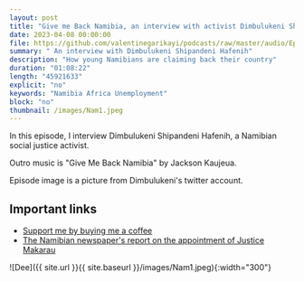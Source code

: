 ```yaml
---
layout: post
title: "Give me Back Namibia, an interview with activist Dimbulukeni Shipandeni Hafenih"
date: 2023-04-08 00:00:00
file: https://github.com/valentinegarikayi/podcasts/raw/master/audio/Ep_09_2023_Dimbulukeni.mp3
summary: " An interview with Dimbulukeni Shipandeni Hafenih"
description: "How young Namibians are claiming back their country"
duration: "01:08:22"
length: "45921633"
explicit: "no"
keywords: "Namibia Africa Unemployment"
block: "no"
thumbnail: /images/Nam1.jpeg
---
```


In this episode, I interview Dimbulukeni Shipandeni Hafenih, a Namibian social justice activist.

Outro music is "Give Me Back Namibia" by Jackson Kaujeua.

Episode image is a picture from Dimbulukeni's twitter account.


<!--more-->

## Important links
* [Support me by buying me a coffee](https://www.buymeacoffee.com/frangarika7)
* [ The Namibian newspaper's report on the appointment of Justice Makarau](https://www.namibian.com.na/ex-namibian-elections-chief-worried-about-zimbabwean-judges-political-ties/)

![Dee]({{ site.url }}{{ site.baseurl }}/images/Nam1.jpeg){:width="300"}

<!-- Google tag (gtag.js) -->
<script async src="https://www.googletagmanager.com/gtag/js?id=G-02DTBF3N7T"></script>
<script>
  window.dataLayer = window.dataLayer || [];
  function gtag(){dataLayer.push(arguments);}
  gtag('js', new Date());

  gtag('config', 'G-02DTBF3N7T');
</script>
